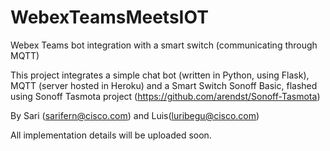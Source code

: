 # WebexTeamsMeetsIOT
Webex Teams bot integration with a smart switch (communicating through MQTT)

This project integrates a simple chat bot (written in Python, using Flask), MQTT (server hosted in Heroku) and a Smart Switch Sonoff Basic, flashed using Sonoff Tasmota project (https://github.com/arendst/Sonoff-Tasmota)

By Sari (sarifern@cisco.com) and Luis(luribegu@cisco.com)

All implementation details will be uploaded soon.
